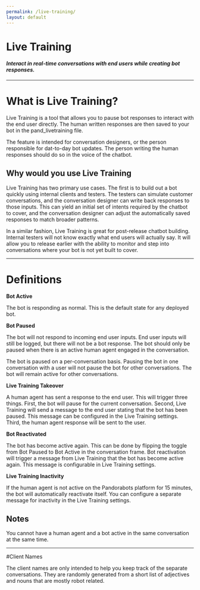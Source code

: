 ```yaml
---
permalink: /live-training/
layout: default
---
```


<div markdown="1" class="pb-docs__content">

# Live Training

#### _Interact in real-time conversations with end users while creating bot responses._

---

# What is Live Training?

Live Training is a tool that allows you to pause bot responses to interact with the end user directly. The human written responses are then saved to your bot in the pand_livetraining file.

The feature is intended for conversation designers, or the person responsible for dat-to-day bot updates. The person writing the human responses should do so in the voice of the chatbot.

## Why would you use Live Training

Live Training has two primary use cases. The first is to build out a bot quickly using internal clients and testers. The testers can simulate customer conversations, and the conversation designer can write back responses to those inputs. This can yield an initial set of intents required by the chatbot to cover, and the conversation designer can adjust the automatically saved responses to match broader patterns.

In a similar fashion, Live Training is great for post-release chatbot building. Internal testers will not know exactly what end users will actually say. It will allow you to release earlier with the ability to monitor and step into conversations where your bot is not yet built to cover.


---

# Definitions

**Bot Active**

The bot is responding as normal. This is the default state for any deployed bot.

**Bot Paused**

The bot will not respond to incoming end user inputs. End user inputs will still be logged, but there will not be a bot response. The bot should only be paused when there is an active human agent engaged in the conversation.

The bot is paused on a per-conversation basis. Pausing the bot in one conversation with a user will not pause the bot for other conversations. The bot will remain active for other conversations.

**Live Training Takeover**

A human agent has sent a response to the end user. This will trigger three things. First, the bot will pause for the current conversation. Second, Live Training will send a message to the end user stating that the bot has been paused. This message can be configured in the Live Training settings. Third, the human agent response will be sent to the user.

**Bot Reactivated**

The bot has become active again. This can be done by flipping the toggle from Bot Paused to Bot Active in the conversation frame. Bot reactivation will trigger a message from Live Training that the bot has become active again. This message is configurable in Live Training settings.

**Live Training Inactivity**

If the human agent is not active on the Pandorabots platform for 15 minutes, the bot will automatically reactivate itself. You can configure a separate message for inactivity in the Live Training settings.

## Notes

You cannot have a human agent and a bot active in the same conversation at the same time.

---

#Client Names

The client names are only intended to help you keep track of the separate conversations. They are randomly generated from a short list of adjectives and nouns that are mostly robot related.

</div>
